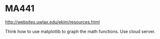 # MA441

http://websites.uwlax.edu/ekim/resources.html


Think how to use matplotlib to graph the math functions.
Use cloud server.
